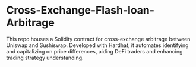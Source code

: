 # Cross-Exchange-Flash-loan-Arbitrage
This repo houses a Solidity contract for cross-exchange arbitrage between Uniswap and Sushiswap. Developed with Hardhat, it automates identifying and capitalizing on price differences, aiding DeFi traders and enhancing trading strategy understanding.

